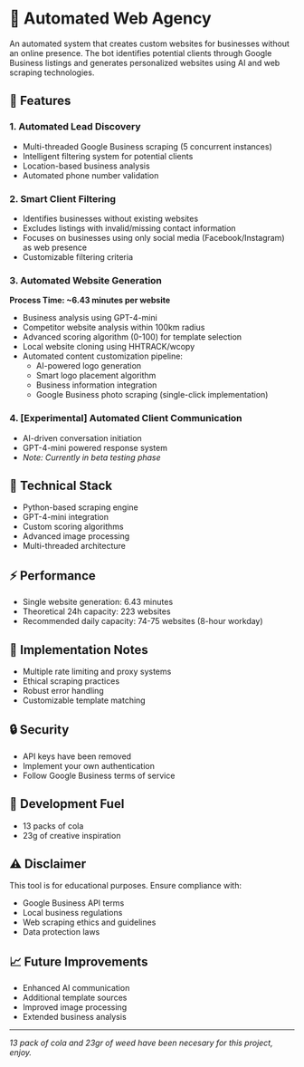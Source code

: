# 🚀 Automated Web Agency

An automated system that creates custom websites for businesses without an online presence. The bot identifies potential clients through Google Business listings and generates personalized websites using AI and web scraping technologies.

## 🎯 Features

### 1. Automated Lead Discovery
- Multi-threaded Google Business scraping (5 concurrent instances)
- Intelligent filtering system for potential clients
- Location-based business analysis
- Automated phone number validation

### 2. Smart Client Filtering
- Identifies businesses without existing websites
- Excludes listings with invalid/missing contact information
- Focuses on businesses using only social media (Facebook/Instagram) as web presence
- Customizable filtering criteria

### 3. Automated Website Generation
**Process Time: ~6.43 minutes per website**
- Business analysis using GPT-4-mini
- Competitor website analysis within 100km radius
- Advanced scoring algorithm (0-100) for template selection
- Local website cloning using HHTRACK/wcopy
- Automated content customization pipeline:
  - AI-powered logo generation
  - Smart logo placement algorithm
  - Business information integration
  - Google Business photo scraping (single-click implementation)

### 4. [Experimental] Automated Client Communication
- AI-driven conversation initiation
- GPT-4-mini powered response system
- *Note: Currently in beta testing phase*

## 🔧 Technical Stack
- Python-based scraping engine
- GPT-4-mini integration
- Custom scoring algorithms
- Advanced image processing
- Multi-threaded architecture

## ⚡ Performance
- Single website generation: 6.43 minutes
- Theoretical 24h capacity: 223 websites
- Recommended daily capacity: 74-75 websites (8-hour workday)

## 🚨 Implementation Notes
- Multiple rate limiting and proxy systems
- Ethical scraping practices
- Robust error handling
- Customizable template matching

## 🔒 Security
- API keys have been removed
- Implement your own authentication
- Follow Google Business terms of service

## 🎨 Development Fuel
- 13 packs of cola
- 23g of creative inspiration

## ⚠️ Disclaimer
This tool is for educational purposes. Ensure compliance with:
- Google Business API terms
- Local business regulations
- Web scraping ethics and guidelines
- Data protection laws

## 📈 Future Improvements
- Enhanced AI communication
- Additional template sources
- Improved image processing
- Extended business analysis

---
*13 pack of cola and 23gr of weed have been necesary for this project, enjoy.*
